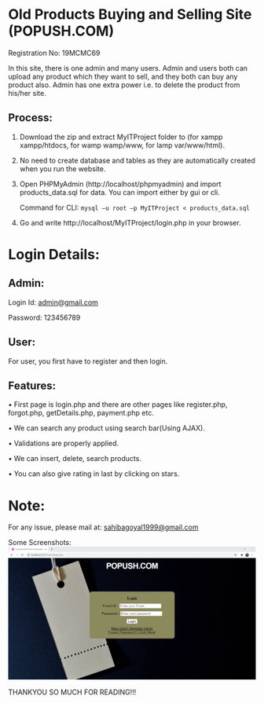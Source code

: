 # Old Products Buying and Selling Site (POPUSH.COM)
Registration No: 19MCMC69

In this site, there is one admin and many users. Admin and users both can upload any product which they want to sell, and they both can buy any product also. 
Admin has one extra power i.e. to delete the product from his/her site.

## Process:
1. Download the zip and extract MyITProject folder to (for xampp xampp/htdocs, for wamp wamp/www, for lamp var/www/html).

2. No need to create database and tables as they are automatically created when you run the website.

3. Open PHPMyAdmin (http://localhost/phpmyadmin) and import products_data.sql for data. You can import either by gui or cli.

    Command for CLI:  ```mysql –u root –p MyITProject < products_data.sql```
                     
                      
4. Go and write http://localhost/MyITProject/login.php in your browser.

# Login Details:

## Admin:
Login Id: admin@gmail.com

Password: 123456789

## User:
For user, you first have to register and then login.

## Features:
• First page is login.php and there are other pages like  register.php, forgot.php, getDetails.php, payment.php etc. 

• We can search any product using search bar(Using AJAX).

• Validations are properly applied.

• We can insert, delete, search products.

• You can also give rating in last by clicking on stars.

# Note:
For any issue, please mail at: sahibagoyal1999@gmail.com

Some Screenshots:
![login.jpg](https://github.com/Sahiba31/ITProject/blob/main/Photos/login.JPG)


THANKYOU SO MUCH FOR READING!!!
